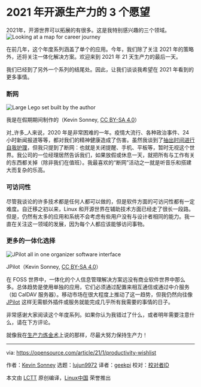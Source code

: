 [#]: collector: (lujun9972)
[#]: translator: (geekpi)
[#]: reviewer: ( )
[#]: publisher: ( )
[#]: url: ( )
[#]: subject: (3 wishes for open source productivity in 2021)
[#]: via: (https://opensource.com/article/21/1/productivity-wishlist)
[#]: author: (Kevin Sonney https://opensource.com/users/ksonney)

2021 年开源生产力的 3 个愿望
======
2021年，开源世界可以拓展的有很多。这是我特别感兴趣的三个领域。
![Looking at a map for career journey][1]

在前几年，这个年度系列涵盖了单个的应用。今年，我们除了关注 2021 年的策略外，还将关注一体化解决方案。欢迎来到 2021 年 21 天生产力的最后一天。

我们已经到了另外一个系列的结尾处。因此，让我们谈谈我希望在 2021 年看到的更多事情。

### 断网

![Large Lego set built by the author][2]

我是在假期期间制作的（Kevin Sonney, [CC BY-SA 4.0][3]）

对_许多_人来说，2020 年是非常困难的一年。疫情大流行、各种政治事件、24 小时新闻报道等等，都对我们的精神健康造成了伤害。虽然我谈到了[抽出时间进行自我护理][4]，但我只提到了断网：也就是关闭提醒、手机、平板等，暂时无视这个世界。我公司的一位经理居然告诉我们，如果放假或休息一天，就把所有与工作有关的东西都关掉（除非我们在值班）。我最喜欢的“断网”活动之一就是听音乐和搭建大而复杂的乐高。

### 可访问性

尽管我谈论的许多技术都是任何人都可以做的，但是软件方面的可访问性都有一定难度。自迁移之初以来，Linux 和开源世界在辅助技术方面已经走了很长一段路。但是，仍然有太多的应用和系统不会考虑有些用户没有与设计者相同的能力。我一直在关注这一领域的发展，因为每个人都应该能够访问事物。

### 更多的一体化选择

![JPilot all in one organizer software interface][5]

JPilot（Kevin Sonney, [CC BY-SA 4.0][3]）

在 FOSS 世界中，一体化的个人信息管理解决方案远没有商业软件世界中那么多。总体趋势是使用单独的应用，它们必须通过配置来相互通信或通过中介服务（如 CalDAV 服务器）。移动市场在很大程度上推动了这一趋势，但我仍然向往像 [JPilot][6] 这样无需额外插件或服务就能完成几乎所有我需要的事情的日子。


非常感谢大家阅读这个年度系列。如果你认为我错过了什么，或者明年需要注意什么，请在下方评论。

就像我在[生产力炼金术][7]上说的那样，尽最大努力保持生产力！

--------------------------------------------------------------------------------

via: https://opensource.com/article/21/1/productivity-wishlist

作者：[Kevin Sonney][a]
选题：[lujun9972][b]
译者：[geekpi](https://github.com/geekpi)
校对：[校对者ID](https://github.com/校对者ID)

本文由 [LCTT](https://github.com/LCTT/TranslateProject) 原创编译，[Linux中国](https://linux.cn/) 荣誉推出

[a]: https://opensource.com/users/ksonney
[b]: https://github.com/lujun9972
[1]: https://opensource.com/sites/default/files/styles/image-full-size/public/lead-images/career_journey_road_gps_path_map_520.png?itok=PpL6jJgY (Looking at a map for career journey)
[2]: https://opensource.com/sites/default/files/day21-image1.png
[3]: https://creativecommons.org/licenses/by-sa/4.0/
[4]: https://opensource.com/article/21/1/self-care
[5]: https://opensource.com/sites/default/files/day21-image2.png
[6]: http://www.jpilot.org/
[7]: https://productivityalchemy.com
